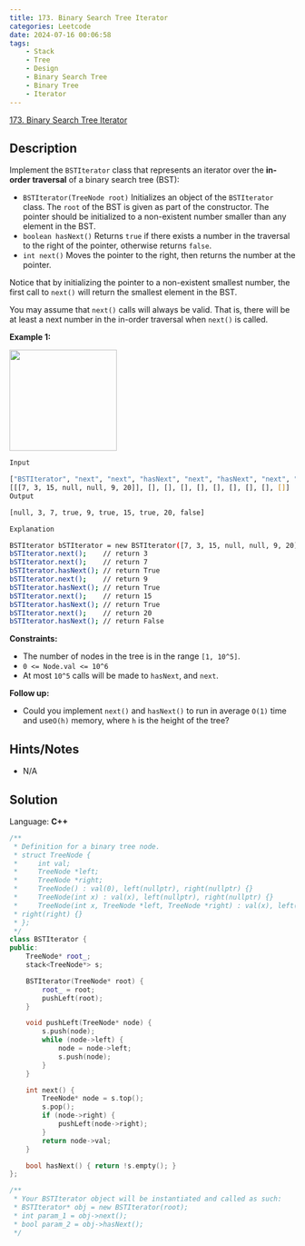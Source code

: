 ```yaml
---
title: 173. Binary Search Tree Iterator
categories: Leetcode
date: 2024-07-16 00:06:58
tags:
    - Stack
    - Tree
    - Design
    - Binary Search Tree
    - Binary Tree
    - Iterator
---
```


[173. Binary Search Tree Iterator](https://leetcode.com/problems/binary-search-tree-iterator/description/)

## Description

Implement the `BSTIterator` class that represents an iterator over the **in-order traversal** of a binary search tree (BST):

- `BSTIterator(TreeNode root)` Initializes an object of the `BSTIterator` class. The `root` of the BST is given as part of the constructor. The pointer should be initialized to a non-existent number smaller than any element in the BST.
- `boolean hasNext()` Returns `true` if there exists a number in the traversal to the right of the pointer, otherwise returns `false`.
- `int next()` Moves the pointer to the right, then returns the number at the pointer.

Notice that by initializing the pointer to a non-existent smallest number, the first call to `next()` will return the smallest element in the BST.

You may assume that `next()` calls will always be valid. That is, there will be at least a next number in the in-order traversal when `next()` is called.

**Example 1:**

<img alt="" src="https://assets.leetcode.com/uploads/2018/12/25/bst-tree.png" style="width: 189px; height: 178px;">

```bash
Input

["BSTIterator", "next", "next", "hasNext", "next", "hasNext", "next", "hasNext", "next", "hasNext"]
[[[7, 3, 15, null, null, 9, 20]], [], [], [], [], [], [], [], [], []]
Output

[null, 3, 7, true, 9, true, 15, true, 20, false]

Explanation

BSTIterator bSTIterator = new BSTIterator([7, 3, 15, null, null, 9, 20]);
bSTIterator.next();    // return 3
bSTIterator.next();    // return 7
bSTIterator.hasNext(); // return True
bSTIterator.next();    // return 9
bSTIterator.hasNext(); // return True
bSTIterator.next();    // return 15
bSTIterator.hasNext(); // return True
bSTIterator.next();    // return 20
bSTIterator.hasNext(); // return False
```

**Constraints:**

- The number of nodes in the tree is in the range `[1, 10^5]`.
- `0 <= Node.val <= 10^6`
- At most `10^5` calls will be made to `hasNext`, and `next`.

**Follow up:**

- Could you implement `next()` and `hasNext()` to run in average `O(1)` time and use`O(h)` memory, where `h` is the height of the tree?

## Hints/Notes

- N/A

## Solution

Language: **C++**

```C++
/**
 * Definition for a binary tree node.
 * struct TreeNode {
 *     int val;
 *     TreeNode *left;
 *     TreeNode *right;
 *     TreeNode() : val(0), left(nullptr), right(nullptr) {}
 *     TreeNode(int x) : val(x), left(nullptr), right(nullptr) {}
 *     TreeNode(int x, TreeNode *left, TreeNode *right) : val(x), left(left),
 * right(right) {}
 * };
 */
class BSTIterator {
public:
    TreeNode* root_;
    stack<TreeNode*> s;

    BSTIterator(TreeNode* root) {
        root_ = root;
        pushLeft(root);
    }

    void pushLeft(TreeNode* node) {
        s.push(node);
        while (node->left) {
            node = node->left;
            s.push(node);
        }
    }

    int next() {
        TreeNode* node = s.top();
        s.pop();
        if (node->right) {
            pushLeft(node->right);
        }
        return node->val;
    }

    bool hasNext() { return !s.empty(); }
};

/**
 * Your BSTIterator object will be instantiated and called as such:
 * BSTIterator* obj = new BSTIterator(root);
 * int param_1 = obj->next();
 * bool param_2 = obj->hasNext();
 */
```
